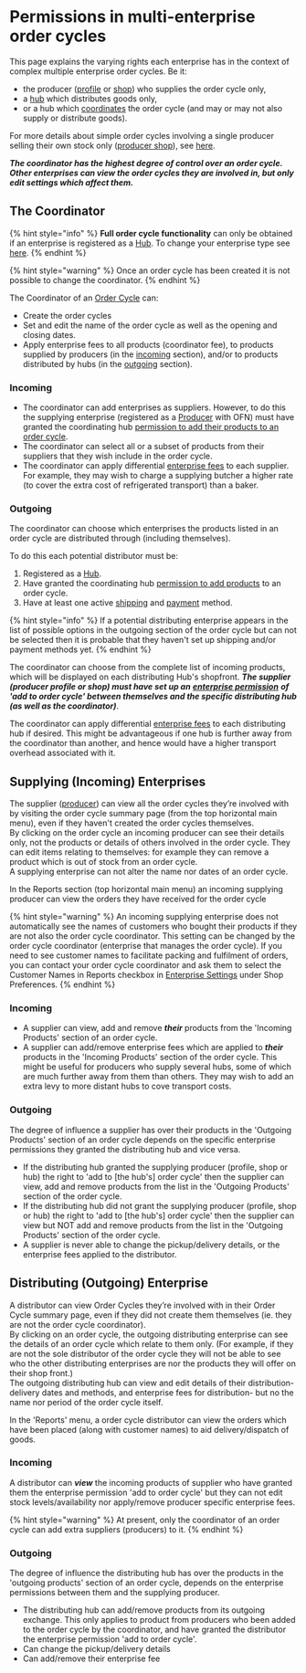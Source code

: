# Permissions in multi-enterprise order cycles

This page explains the varying rights each enterprise has in the context of complex multiple enterprise order cycles.  Be it:

* the producer ([profile](../../../your-quick-start-on-ofn-given-who-you-are.md#profile) or [shop](../../../your-quick-start-on-ofn-given-who-you-are.md#shop)) who supplies the order cycle only,
* a [hub](../../../your-quick-start-on-ofn-given-who-you-are.md#hub) which distributes goods only,
* or a hub which [coordinates](permissions-in-multi-enterprise-order-cycles.md#the-coordinator) the order cycle (and may or may not also supply or distribute goods).

For more details about simple order cycles involving a single producer selling their own stock only ([producer shop](../../../your-quick-start-on-ofn-given-who-you-are.md#shop)), see [here](order-cycles-for-producers.md).

_**The coordinator has the highest degree of control over an order cycle. Other enterprises can view the order cycles they are involved in, but only edit settings which affect them.**_

## The Coordinator

{% hint style="info" %}
**Full order cycle functionality** can only be obtained if an enterprise is registered as a [Hub](../../../your-quick-start-on-ofn-given-who-you-are.md#hub).  To change your enterprise type see [here](../../enterprise-profile/package-types.md#changing-your-profile-type).
{% endhint %}

{% hint style="warning" %}
Once an order cycle has been created it is not possible to change the coordinator.
{% endhint %}

The Coordinator of an [Order Cycle](order-cycles-for-hubs.md) can:

* Create the order cycles
* Set and edit the name of the order cycle as well as the opening and closing dates.
* Apply enterprise fees to all products (coordinator fee), to products supplied by producers (in the [incoming](permissions-in-multi-enterprise-order-cycles.md#incoming) section), and/or to products distributed by hubs (in the [outgoing](permissions-in-multi-enterprise-order-cycles.md#outgoing) section).

### **Incoming**

* The coordinator can add enterprises as suppliers. However, to do this the supplying enterprise (registered as a [Producer](../../enterprise-profile/package-types.md#for-producers) with OFN) must have granted the coordinating hub [permission to add their products to an order cycle](../../enterprise-profile/enterprise-to-enterprise-permissions-e2es.md#granting-and-managing-permissions).
* The coordinator can select all or a subset of products from their suppliers that they wish include in the order cycle.
*   The coordinator can apply differential [enterprise fees](../enterprise-fees.md) to each supplier. For example, they may wish to charge a supplying butcher a higher rate (to cover the extra cost of refrigerated transport) than a baker.



### **Outgoing**

The coordinator can choose which enterprises the products listed in an order cycle are distributed through (including themselves).

To do this each potential distributor must be:

1. Registered as a [Hub](../../../your-quick-start-on-ofn-given-who-you-are.md#hub).
2. Have granted the coordinating hub [permission to add products](../../enterprise-profile/enterprise-to-enterprise-permissions-e2es.md#granting-and-managing-permissions) to an order cycle.
3. Have at least one active [shipping](../shipping-methods.md) and [payment](../payment-methods.md) method.&#x20;

{% hint style="info" %}
If a potential distributing enterprise appears in the list of possible options in the outgoing section of the order cycle but can not be selected then it is probable that they haven't set up shipping and/or payment methods yet.
{% endhint %}

The coordinator can choose from the complete list of incoming products, which will be displayed on each distributing Hub's shopfront. _**The supplier (producer profile or shop) must have set up an**_ [_**enterprise permission**_](../../enterprise-profile/enterprise-to-enterprise-permissions-e2es.md) _**of 'add to order cycle' between themselves and the specific distributing hub (as well as the coordinator)**_.

The coordinator can apply differential [enterprise fees](../enterprise-fees.md) to each distributing hub if desired. This might be advantageous if one hub is further away from the coordinator than another, and hence would have a higher transport overhead associated with it.

## Supplying (Incoming) Enterprises

The supplier ([producer](../../enterprise-profile/package-types.md#for-producers)) can view all the order cycles they’re involved with by visiting the order cycle summary page (from the top horizontal main menu), even if they haven't created the order cycles themselves. \
By clicking on the order cycle an incoming producer can see their details only, not the products or details of others involved in the order cycle.  They can edit items relating to themselves: for example they can remove a product which is out of stock from an order cycle.\
A supplying enterprise can not alter the name nor dates of an order cycle.

In the Reports section (top horizontal main menu) an incoming supplying producer can view the orders they have received for the order cycle

{% hint style="warning" %}
An incoming supplying enterprise does not automatically see the names of customers who bought their products if they are not also the order cycle coordinator. This setting can be changed by the order cycle coordinator (enterprise that manages the order cycle). If you need to see customer names to facilitate packing and fulfilment of orders, you can contact your order cycle coordinator and ask them to select the Customer Names in Reports checkbox in [Enterprise Settings](../../enterprise-profile/enterprise-settings.md) under Shop Preferences.
{% endhint %}

### **Incoming**

* A supplier can view, add and remove _**their**_ products from the 'Incoming Products' section of an order cycle.
* A supplier can add/remove enterprise fees which are applied to _**their**_ products in the 'Incoming Products' section of the order cycle.  This might be useful for producers who supply several hubs, some of which are much further away from them than others. They may wish to add an extra levy to more distant hubs to cove transport costs.

### **Outgoing**

The degree of influence a supplier has over their products in the 'Outgoing Products' section of an order cycle depends on the specific enterprise permissions they granted the distributing hub and vice versa.

* If the distributing hub granted the supplying producer (profile, shop or hub) the right to 'add to \[the hub's] order cycle' then the supplier can view, add and remove products from the list in the 'Outgoing Products' section of the order cycle.
* If the distributing hub did not grant the supplying producer (profile, shop or hub) the right to 'add to \[the hub's] order cycle' then the supplier can view but NOT add and remove products from the list in the 'Outgoing Products' section of the order cycle.
* A supplier is never able to change the pickup/delivery details, or the enterprise fees applied to the distributor.

## Distributing (Outgoing) Enterprise

A distributor can view Order Cycles they’re involved with in their Order Cycle summary page, even if they did not create them themselves (ie. they are not the order cycle coordinator). \
By clicking on an order cycle, the outgoing distributing enterprise can see the details of an order cycle which relate to them only.  (For example, if they are not the sole distributor of the order cycle they will not be able to see who the other distributing enterprises are nor the products they will offer on their shop front.)\
The outgoing distributing hub can view and edit details of their distribution- delivery dates and methods, and enterprise fees for distribution- but no the name nor period of the order cycle itself.

In the 'Reports' menu, a order cycle distributor can view the orders which have been placed (along with customer names) to aid delivery/dispatch of goods.

### **Incoming**

A distributor can _**view**_ the incoming products of supplier who have granted them the enterprise permission 'add to order cycle' but they can not edit stock levels/availability nor apply/remove producer specific enterprise fees.

{% hint style="warning" %}
At present, only the coordinator of an order cycle can add extra suppliers (producers) to it.
{% endhint %}

### **Outgoing**

The degree of influence the distributing hub has over the products in the 'outgoing products' section of an order cycle, depends on the enterprise permissions between them and the supplying producer.

* The distributing hub can add/remove products from its outgoing exchange. This only applies to product from producers who been added to the order cycle by the coordinator, and have granted the distributor the enterprise permission 'add to order cycle'.
* Can change the pickup/delivery details
* Can add/remove their enterprise fee
